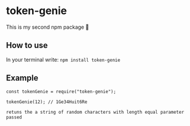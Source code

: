 # token-genie

This is my second npm package 🐙

## How to use

In your terminal write: `npm install token-genie`

## Example

    const tokenGenie = require("token-genie");

    tokenGenie(12); // 1Ge34Huit6Re

    retuns the a string of random characters with length equal parameter passed
